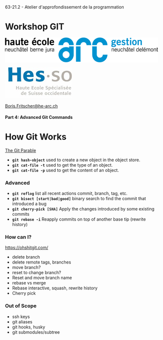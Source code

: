 <style>
    li {
        transition: all 0.5s;
    }
    li:hover {
        font-size: 120% !important;
        margin: 0.5em 0 !important;
        cursor: pointer !important;
    }
</style>
63-21.2 - Atelier d'approfondissement de la programmation
<!-- .element style="font-size:0.7em;margin:4em 0;" -->

# Workshop GIT

![](images/common/logo_heg.png)
<!-- .element style="position:absolute; top:0; left:0;width:40%;" class="nopdf" -->

![](images/common/logo_hes-so.jpg)
<!-- .element style="position:absolute; top:0; right:0;width:10%;" class="nopdf" -->

[Boris.Fritscher@he-arc.ch](mailto:Boris.Fritscher@he-arc.ch)
<!-- .element style="position:absolute; bottom:20px; left:0;" class="nopdf" -->

#### Part 4: Advanced Git Commands




# How Git Works

[The Git Parable](https://docs.google.com/presentation/d/1n1b-BSM9w8M48sVdDwaPSqbcy7aQJp2lPYaEMvE6FVw/edit?usp=sharing)

* **`git hash-object`** used to create a new object in the object store.
* **`git cat-file -t`** used to get the type of an object.
* **`git cat-file -p`** used to get the content of an object.




### Advanced

* **`git reflog`** list all recent actions commit, branch, tag, etc.
* **`git bisect [start|bad|good]`** binary search to find the commit that introduced a bug
* **`git cherry-pick [SHA]`** Apply the changes introduced by some existing commits
* **`git rebase -i`** Reapply commits on top of another base tip (rewrite history)




### How can I?

https://ohshitgit.com/

* delete branch
* delete remote tags, branches
* move branch?
* reset to change branch?
* Reset and move branch name
* rebase vs merge
* Rebase interactive, squash, rewrite history
* Cherry pick




### Out of Scope

* ssh keys
* git aliases
* git hooks, husky
* git submodules/subtree
